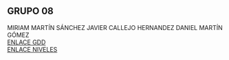 ## GRUPO 08
MIRIAM MARTÍN SÁNCHEZ
JAVIER CALLEJO HERNANDEZ
DANIEL MARTÍN GÓMEZ</br>
[ENLACE GDD](https://docs.google.com/document/d/1RWjVHlH1YXjQDFQ0GSZmfN4CCMx9q9kaxCE_lLDTRyY/edit)</br>
[ENLACE NIVELES](https://drive.google.com/file/d/1czDdzC3BLSDlTO7xIkhvCJdo4v1XJPSz/view)
